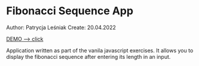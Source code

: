 # Fibonacci Sequence App

Author: Patrycja Leśniak
Create: 20.04.2022

[DEMO --> click](https://patrycja-i-lesniak.github.io/FibonacciSequence/)

Application written as part of the vanila javascript exercises.
It allows you to display the fibonacci sequence after entering its length in an input.
